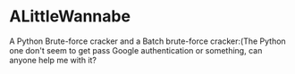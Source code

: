 # ALittleWannabe
A Python Brute-force cracker and a Batch brute-force cracker:(The Python one don't seem to get pass Google authentication or something, can anyone help me with it?
